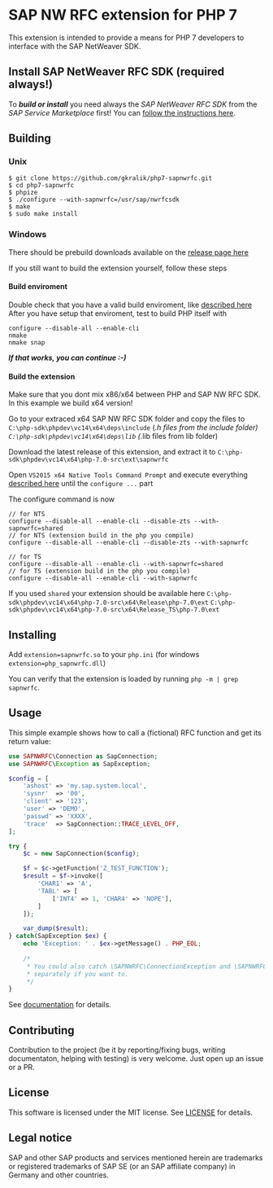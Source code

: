 
# SAP NW RFC extension for PHP 7

This extension is intended to provide a means for PHP 7 developers to interface with the SAP NetWeaver SDK.

## Install SAP NetWeaver RFC SDK (required always!)

To ***build or install*** you need always the *SAP NetWeaver RFC SDK* from the *SAP Service Marketplace* first!
You can [follow the instructions here](docs/installing_nwrfcsdk.md).


## Building

### Unix

```
$ git clone https://github.com/gkralik/php7-sapnwrfc.git
$ cd php7-sapnwrfc
$ phpize
$ ./configure --with-sapnwrfc=/usr/sap/nwrfcsdk
$ make
$ sudo make install
```

### Windows

There should be prebuild downloads available on the [release page here](https://github.com/gkralik/php7-sapnwrfc/releases)

If you still want to build the extension yourself, follow these steps

#### Build enviroment

Double check that you have a valid build enviroment, like [described here](https://wiki.php.net/internals/windows/stepbystepbuild)
After you have setup that enviroment, test to build PHP itself with

```
configure --disable-all --enable-cli
nmake
nmake snap
```
  
***If that works, you can continue :-)***

#### Build the extension

Make sure that you dont mix x86/x64 between PHP and SAP NW RFC SDK. In this example we build x64 version!

Go to your extraced x64 SAP NW RFC SDK folder and copy the files to
`C:\php-sdk\phpdev\vc14\x64\deps\include` (*.h files from the include folder)
`C:\php-sdk\phpdev\vc14\x64\deps\lib` (*.lib files from lib folder)

Download the latest release of this extension, and extract it to `C:\php-sdk\phpdev\vc14\x64\php-7.0-src\ext\sapnwrfc`

Open `VS2015 x64 Native Tools Command Prompt` and execute everything [described here](https://wiki.php.net/internals/windows/stepbystepbuild) until the `configure ...` part

The configure command is now
```
// for NTS
configure --disable-all --enable-cli --disable-zts --with-sapnwrfc=shared
// for NTS (extension build in the php you compile)
configure --disable-all --enable-cli --disable-zts --with-sapnwrfc

// for TS
configure --disable-all --enable-cli --with-sapnwrfc=shared
// for TS (extension build in the php you compile)
configure --disable-all --enable-cli --with-sapnwrfc
```

If you used `shared` your extension should be available here
`C:\php-sdk\phpdev\vc14\x64\php-7.0-src\x64\Release\php-7.0\ext`
`C:\php-sdk\phpdev\vc14\x64\php-7.0-src\x64\Release_TS\php-7.0\ext`


## Installing

Add `extension=sapnwrfc.so` to your `php.ini` (for windows `extension=php_sapnwrfc.dll`) 

You can verify that the extension is loaded by running `php -m | grep sapnwrfc`.

## Usage

This simple example shows how to call a (fictional) RFC function and get its return value:

```php
use SAPNWRFC\Connection as SapConnection;
use SAPNWRFC\Exception as SapException;

$config = [
    'ashost' => 'my.sap.system.local',
    'sysnr'  => '00',
    'client' => '123',
    'user' => 'DEMO',
    'passwd' => 'XXXX',
    'trace'  => SapConnection::TRACE_LEVEL_OFF,
];

try {
    $c = new SapConnection($config);

    $f = $c->getFunction('Z_TEST_FUNCTION');
    $result = $f->invoke([
        'CHAR1' => 'A',
        'TABL' => [
            ['INT4' => 1, 'CHAR4' => 'NOPE'],
        ]
    ]);

    var_dump($result);
} catch(SapException $ex) {
    echo 'Exception: ' . $ex->getMessage() . PHP_EOL;
    
    /*
     * You could also catch \SAPNWRFC\ConnectionException and \SAPNWRFC\FunctionCallException
     * separately if you want to.
     */
}
```

See [documentation](docs/readme.md) for details.

## Contributing

Contribution to the project (be it by reporting/fixing bugs, writing documentaton, helping with testing) is very welcome.
Just open up an issue or a PR.

## License

This software is licensed under the MIT license. See [LICENSE](LICENSE) for details.

## Legal notice

SAP and other SAP products and services mentioned herein are trademarks or registered trademarks of SAP SE (or an SAP affiliate company) in Germany and other countries.
